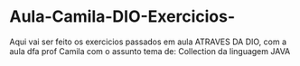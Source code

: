 # Aula-Camila-DIO-Exercicios-
Aqui vai ser feito os exercicios passados em aula ATRAVES DA DIO, com a aula dfa prof Camila com o assunto tema de: Collection da linguagem JAVA
